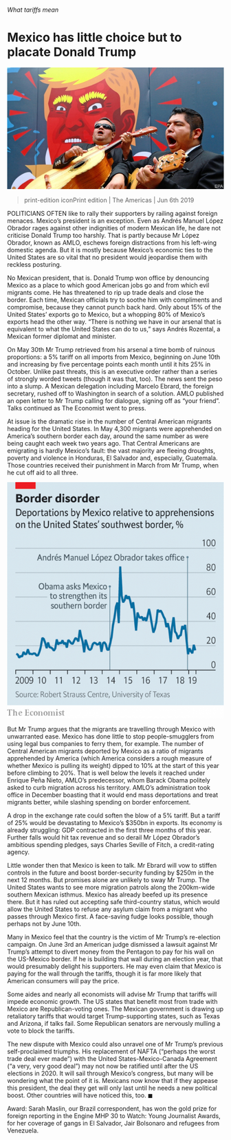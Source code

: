 ###### What tariffs mean

# Mexico has little choice but to placate Donald Trump 

![image](images/20190608_AMP003_0.jpg) 

> print-edition iconPrint edition | The Americas | Jun 6th 2019 

POLITICIANS OFTEN like to rally their supporters by railing against foreign menaces. Mexico’s president is an exception. Even as Andrés Manuel López Obrador rages against other indignities of modern Mexican life, he dare not criticise Donald Trump too harshly. That is partly because Mr López Obrador, known as AMLO, eschews foreign distractions from his left-wing domestic agenda. But it is mostly because Mexico’s economic ties to the United States are so vital that no president would jeopardise them with reckless posturing. 

No Mexican president, that is. Donald Trump won office by denouncing Mexico as a place to which good American jobs go and from which evil migrants come. He has threatened to rip up trade deals and close the border. Each time, Mexican officials try to soothe him with compliments and compromise, because they cannot punch back hard. Only about 15% of the United States’ exports go to Mexico, but a whopping 80% of Mexico’s exports head the other way. “There is nothing we have in our arsenal that is equivalent to what the United States can do to us,” says Andrés Rozental, a Mexican former diplomat and minister. 

On May 30th Mr Trump retrieved from his arsenal a time bomb of ruinous proportions: a 5% tariff on all imports from Mexico, beginning on June 10th and increasing by five percentage points each month until it hits 25% in October. Unlike past threats, this is an executive order rather than a series of strongly worded tweets (though it was that, too). The news sent the peso into a slump. A Mexican delegation including Marcelo Ebrard, the foreign secretary, rushed off to Washington in search of a solution. AMLO published an open letter to Mr Trump calling for dialogue, signing off as “your friend”. Talks continued as The Economist went to press. 

At issue is the dramatic rise in the number of Central American migrants heading for the United States. In May 4,300 migrants were apprehended on America’s southern border each day, around the same number as were being caught each week two years ago. That Central Americans are emigrating is hardly Mexico’s fault: the vast majority are fleeing droughts, poverty and violence in Honduras, El Salvador and, especially, Guatemala. Those countries received their punishment in March from Mr Trump, when he cut off aid to all three. 

![image](images/20190608_AMC215.png) 

But Mr Trump argues that the migrants are travelling through Mexico with unwarranted ease. Mexico has done little to stop people-smugglers from using legal bus companies to ferry them, for example. The number of Central American migrants deported by Mexico as a ratio of migrants apprehended by America (which America considers a rough measure of whether Mexico is pulling its weight) dipped to 10% at the start of this year before climbing to 20%. That is well below the levels it reached under Enrique Peña Nieto, AMLO’s predecessor, whom Barack Obama politely asked to curb migration across his territory. AMLO’s administration took office in December boasting that it would end mass deportations and treat migrants better, while slashing spending on border enforcement. 

A drop in the exchange rate could soften the blow of a 5% tariff. But a tariff of 25% would be devastating to Mexico’s $350bn in exports. Its economy is already struggling: GDP contracted in the first three months of this year. Further falls would hit tax revenue and so derail Mr López Obrador’s ambitious spending pledges, says Charles Seville of Fitch, a credit-rating agency. 

Little wonder then that Mexico is keen to talk. Mr Ebrard will vow to stiffen controls in the future and boost border-security funding by $250m in the next 12 months. But promises alone are unlikely to sway Mr Trump. The United States wants to see more migration patrols along the 200km-wide southern Mexican isthmus. Mexico has already beefed up its presence there. But it has ruled out accepting safe third-country status, which would allow the United States to refuse any asylum claim from a migrant who passes through Mexico first. A face-saving fudge looks possible, though perhaps not by June 10th. 

Many in Mexico feel that the country is the victim of Mr Trump’s re-election campaign. On June 3rd an American judge dismissed a lawsuit against Mr Trump’s attempt to divert money from the Pentagon to pay for his wall on the US-Mexico border. If he is building that wall during an election year, that would presumably delight his supporters. He may even claim that Mexico is paying for the wall through the tariffs, though it is far more likely that American consumers will pay the price. 

Some aides and nearly all economists will advise Mr Trump that tariffs will impede economic growth. The US states that benefit most from trade with Mexico are Republican-voting ones. The Mexican government is drawing up retaliatory tariffs that would target Trump-supporting states, such as Texas and Arizona, if talks fail. Some Republican senators are nervously mulling a vote to block the tariffs. 

The new dispute with Mexico could also unravel one of Mr Trump’s previous self-proclaimed triumphs. His replacement of NAFTA (“perhaps the worst trade deal ever made”) with the United States-Mexico-Canada Agreement (“a very, very good deal”) may not now be ratified until after the US elections in 2020. It will sail through Mexico’s congress, but many will be wondering what the point of it is. Mexicans now know that if they appease this president, the deal they get will only last until he needs a new political boost. Other countries will have noticed this, too. ◼ 

Award: Sarah Maslin, our Brazil correspondent, has won the gold prize for foreign reporting in the Engine MHP 30 to Watch: Young Journalist Awards, for her coverage of gangs in El Salvador, Jair Bolsonaro and refugees from Venezuela. 

